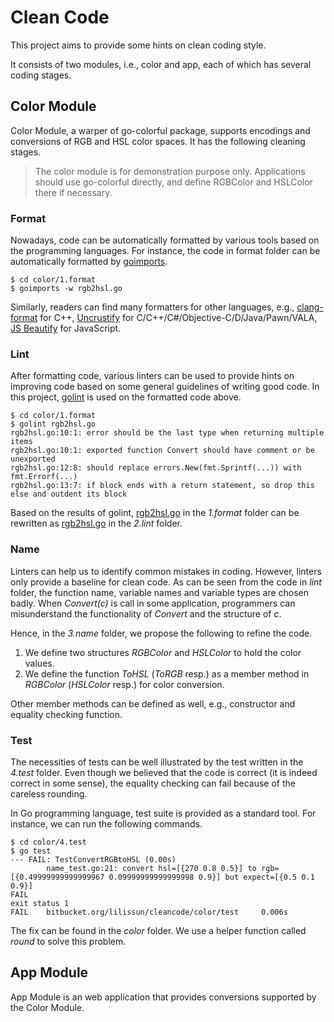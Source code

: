 # Clean Code

This project aims to provide some hints on clean coding style.

It consists of two modules, i.e., color and app,
each of which has several coding stages.

## Color Module

Color Module, a warper of go-colorful package,
supports encodings and conversions of RGB and HSL color spaces.
It has the following cleaning stages.

> The color module is for demonstration purpose only.
> Applications should use go-colorful directly,
> and define RGBColor and HSLColor there if necessary.

### Format

Nowadays, code can be automatically formatted by
various tools based on the programming languages.
For instance, the code in format folder can be automatically
formatted by [goimports](https://godoc.org/golang.org/x/tools/cmd/goimports).

```
$ cd color/1.format
$ goimports -w rgb2hsl.go
```

Similarly, readers can find many formatters for other languages,
e.g., [clang-format](https://clang.llvm.org/docs/ClangFormat.html) for C++,
[Uncrustify](https://github.com/uncrustify/uncrustify) for
C/C++/C#/Objective-C/D/Java/Pawn/VALA,
[JS Beautify](https://www.npmjs.com/package/js-beautify) for JavaScript.

### Lint

After formatting code, various linters can be used to provide hints
on improving code based on some general guidelines of writing good code.
In this project, [golint](https://github.com/golang/lint) is used on the formatted code above.

```
$ cd color/1.format
$ golint rgb2hsl.go
rgb2hsl.go:10:1: error should be the last type when returning multiple items
rgb2hsl.go:10:1: exported function Convert should have comment or be unexported
rgb2hsl.go:12:8: should replace errors.New(fmt.Sprintf(...)) with fmt.Errorf(...)
rgb2hsl.go:13:7: if block ends with a return statement, so drop this else and outdent its block
```

Based on the results of golint,
[rgb2hsl.go](https://github.com/lilissun/cleancode/blob/master/color/format/rgb2hsl.go)
in the *1.format* folder can be rewritten as
[rgb2hsl.go](https://github.com/lilissun/cleancode/blob/master/color/lint/rgb2hsl.go)
in the *2.lint* folder.

### Name

Linters can help us to identify common mistakes in coding.
However, linters only provide a baseline for clean code.
As can be seen from the code in *lint* folder,
the function name, variable names and variable types are chosen badly.
When *Convert(c)* is call in some application,
programmers can misunderstand the functionality of *Convert*
and the structure of *c*.

Hence, in the *3.name* folder, we propose the following to refine the code.
1. We define two structures *RGBColor* and *HSLColor* to hold the color values.
2. We define the function *ToHSL* (*ToRGB* resp.)
as a member method in *RGBColor* (*HSLColor* resp.) for color conversion.

Other member methods can be defined as well,
e.g., constructor and equality checking function.

### Test

The necessities of tests can be well illustrated
by the test written in the *4.test* folder.
Even though we believed that the code is correct
(it is indeed correct in some sense),
the equality checking can fail because of the careless rounding.

In Go programming language, test suite is provided as a standard tool.
For instance, we can run the following commands.

```
$ cd color/4.test
$ go test
--- FAIL: TestConvertRGBtoHSL (0.00s)
        name_test.go:21: convert hsl=[{270 0.8 0.5}] to rgb=[{0.49999999999999967 0.09999999999999998 0.9}] but expect=[{0.5 0.1 0.9}]
FAIL
exit status 1
FAIL    bitbucket.org/lilissun/cleancode/color/test     0.006s
```

The fix can be found in the *color* folder.
We use a helper function called *round* to solve this problem.

## App Module

App Module is an web application
that provides conversions supported by the Color Module.
